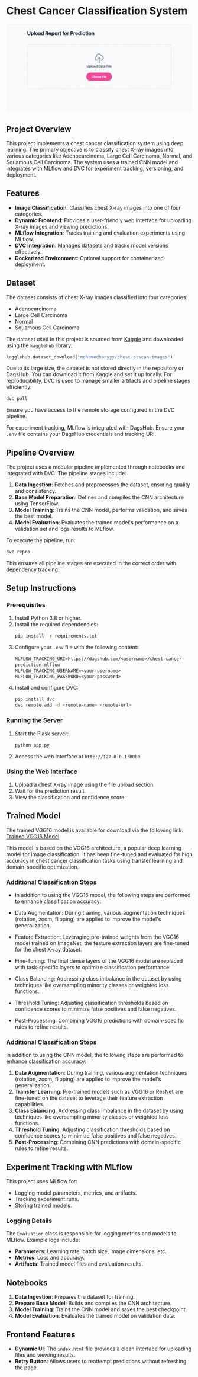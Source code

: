 # Chest Cancer Classification System

<img src="./templates/demo.png"/>

## Project Overview
This project implements a chest cancer classification system using deep learning. The primary objective is to classify chest X-ray images into various categories like Adenocarcinoma, Large Cell Carcinoma, Normal, and Squamous Cell Carcinoma. The system uses a trained CNN model and integrates with MLflow and DVC for experiment tracking, versioning, and deployment.

## Features
- **Image Classification**: Classifies chest X-ray images into one of four categories.
- **Dynamic Frontend**: Provides a user-friendly web interface for uploading X-ray images and viewing predictions.
- **MLflow Integration**: Tracks training and evaluation experiments using MLflow.
- **DVC Integration**: Manages datasets and tracks model versions effectively.
- **Dockerized Environment**: Optional support for containerized deployment.

## Dataset
The dataset consists of chest X-ray images classified into four categories:
- Adenocarcinoma
- Large Cell Carcinoma
- Normal
- Squamous Cell Carcinoma

The dataset used in this project is sourced from [Kaggle](https://www.kaggle.com/datasets/mohamedhanyyy/chest-ctscan-images) and downloaded using the `kagglehub` library:
```python
kagglehub.dataset_download("mohamedhanyyy/chest-ctscan-images")
```

Due to its large size, the dataset is not stored directly in the repository or DagsHub. You can download it from Kaggle and set it up locally. For reproducibility, DVC is used to manage smaller artifacts and pipeline stages efficiently:
```bash
dvc pull
```
Ensure you have access to the remote storage configured in the DVC pipeline.

For experiment tracking, MLflow is integrated with DagsHub. Ensure your `.env` file contains your DagsHub credentials and tracking URI.

## Pipeline Overview
The project uses a modular pipeline implemented through notebooks and integrated with DVC. The pipeline stages include:
1. **Data Ingestion**: Fetches and preprocesses the dataset, ensuring quality and consistency.
2. **Base Model Preparation**: Defines and compiles the CNN architecture using TensorFlow.
3. **Model Training**: Trains the CNN model, performs validation, and saves the best model.
4. **Model Evaluation**: Evaluates the trained model's performance on a validation set and logs results to MLflow.

To execute the pipeline, run:
```bash
dvc repro
```
This ensures all pipeline stages are executed in the correct order with dependency tracking.

## Setup Instructions

### Prerequisites
1. Install Python 3.8 or higher.
2. Install the required dependencies:
   ```bash
   pip install -r requirements.txt
   ```
3. Configure your `.env` file with the following content:
   ```
   MLFLOW_TRACKING_URI=https://dagshub.com/<username>/chest-cancer-prediction.mlflow
   MLFLOW_TRACKING_USERNAME=<your-username>
   MLFLOW_TRACKING_PASSWORD=<your-password>
   ```
4. Install and configure DVC:
   ```bash
   pip install dvc
   dvc remote add -d <remote-name> <remote-url>
   ```

### Running the Server
1. Start the Flask server:
   ```bash
   python app.py
   ```
2. Access the web interface at `http://127.0.0.1:8080`.

### Using the Web Interface
1. Upload a chest X-ray image using the file upload section.
2. Wait for the prediction result.
3. View the classification and confidence score.

## Trained Model
The trained VGG16 model is available for download via the following link:
[Trained VGG16 Model](https://keras.io/api/applications/vgg/)

This model is based on the VGG16 architecture, a popular deep learning model for image classification. It has been fine-tuned and evaluated for high accuracy in chest cancer classification tasks using transfer learning and domain-specific optimization.

### Additional Classification Steps

- In addition to using the VGG16 model, the following steps are performed to enhance classification accuracy:

- Data Augmentation: During training, various augmentation techniques (rotation, zoom, flipping) are applied to improve the model's generalization.

- Feature Extraction: Leveraging pre-trained weights from the VGG16 model trained on ImageNet, the feature extraction layers are fine-tuned for the chest X-ray dataset.

- Fine-Tuning: The final dense layers of the VGG16 model are replaced with task-specific layers to optimize classification performance.

- Class Balancing: Addressing class imbalance in the dataset by using techniques like oversampling minority classes or weighted loss functions.

- Threshold Tuning: Adjusting classification thresholds based on confidence scores to minimize false positives and false negatives.

- Post-Processing: Combining VGG16 predictions with domain-specific rules to refine results.

### Additional Classification Steps
In addition to using the CNN model, the following steps are performed to enhance classification accuracy:
1. **Data Augmentation**: During training, various augmentation techniques (rotation, zoom, flipping) are applied to improve the model's generalization.
2. **Transfer Learning**: Pre-trained models such as VGG16 or ResNet are fine-tuned on the dataset to leverage their feature extraction capabilities.
3. **Class Balancing**: Addressing class imbalance in the dataset by using techniques like oversampling minority classes or weighted loss functions.
4. **Threshold Tuning**: Adjusting classification thresholds based on confidence scores to minimize false positives and false negatives.
5. **Post-Processing**: Combining CNN predictions with domain-specific rules to refine results.

## Experiment Tracking with MLflow
This project uses MLflow for:
- Logging model parameters, metrics, and artifacts.
- Tracking experiment runs.
- Storing trained models.

### Logging Details
The `Evaluation` class is responsible for logging metrics and models to MLflow. Example logs include:
- **Parameters**: Learning rate, batch size, image dimensions, etc.
- **Metrics**: Loss and accuracy.
- **Artifacts**: Trained model files and evaluation results.

## Notebooks
1. **Data Ingestion**: Prepares the dataset for training.
2. **Prepare Base Model**: Builds and compiles the CNN architecture.
3. **Model Training**: Trains the CNN model and saves the best checkpoint.
4. **Model Evaluation**: Evaluates the trained model on validation data.

## Frontend Features
- **Dynamic UI**: The `index.html` file provides a clean interface for uploading files and viewing results.
- **Retry Button**: Allows users to reattempt predictions without refreshing the page.

